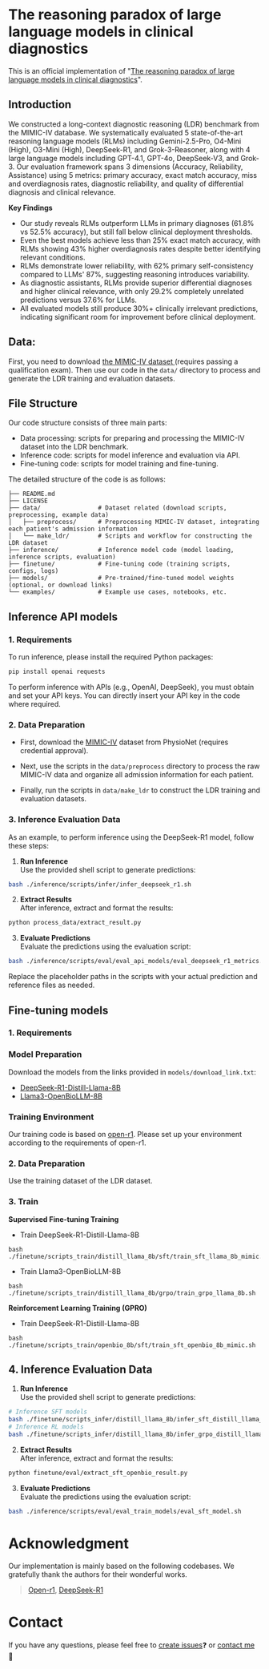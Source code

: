 # The reasoning paradox of large language models in clinical diagnostics

This is an official implementation of "[The reasoning paradox of large language models in clinical diagnostics]()".

## Introduction

We constructed a long-context diagnostic reasoning (LDR) benchmark from the MIMIC-IV database. We systematically evaluated 5 state-of-the-art reasoning language models (RLMs) including Gemini-2.5-Pro, O4-Mini (High), O3-Mini (High), DeepSeek-R1, and Grok-3-Reasoner, along with 4 large language models including GPT-4.1, GPT-4o, DeepSeek-V3, and Grok-3. Our evaluation framework spans 3 dimensions (Accuracy, Reliability, Assistance) using 5 metrics: primary accuracy, exact match accuracy, miss and overdiagnosis rates, diagnostic reliability, and quality of differential diagnosis and clinical relevance.

**Key Findings**

- Our study reveals RLMs outperform LLMs in primary diagnoses (61.8% vs 52.5% accuracy), but still fall below clinical deployment thresholds.
- Even the best models achieve less than 25% exact match accuracy, with RLMs showing 43% higher overdiagnosis rates despite better identifying relevant conditions.
- RLMs demonstrate lower reliability, with 62% primary self-consistency compared to LLMs' 87%, suggesting reasoning introduces variability.
- As diagnostic assistants, RLMs provide superior differential diagnoses and higher clinical relevance, with only 29.2% completely unrelated predictions versus 37.6% for LLMs.
- All evaluated models still produce 30%+ clinically irrelevant predictions, indicating significant room for improvement before clinical deployment.

## Data:

First, you need to download [the MIMIC-IV dataset ](https://physionet.org/content/mimiciv/2.2/) (requires passing a qualification exam).
Then use our code in the `data/` directory to process and generate the LDR training and evaluation datasets.


## File Structure
Our code structure consists of three main parts: 
- Data processing: scripts for preparing and processing the MIMIC-IV dataset into the LDR benchmark.
- Inference code: scripts for model inference and evaluation via API.
- Fine-tuning code: scripts for model training and fine-tuning.

The detailed structure of the code is as follows:

```
├── README.md
├── LICENSE
├── data/                # Dataset related (download scripts, preprocessing, example data)
│   ├── preprocess/      # Preprocessing MIMIC-IV dataset, integrating each patient's admission information
│   └── make_ldr/        # Scripts and workflow for constructing the LDR dataset
├── inference/           # Inference model code (model loading, inference scripts, evaluation)
├── finetune/            # Fine-tuning code (training scripts, configs, logs)
├── models/              # Pre-trained/fine-tuned model weights (optional, or download links)
└── examples/            # Example use cases, notebooks, etc.
```

## Inference API models
### 1. Requirements
To run inference, please install the required Python packages:

```bash
pip install openai requests
```

To perform inference with APIs (e.g., OpenAI, DeepSeek), you must obtain and set your API keys. You can directly insert your API key in the code where required.

### 2. Data Preparation
- First, download the [MIMIC-IV](https://physionet.org/content/mimiciv/2.2/) dataset from PhysioNet (requires credential approval).

- Next, use the scripts in the `data/preprocess` directory to process the raw MIMIC-IV data and organize all admission information for each patient.

- Finally, run the scripts in `data/make_ldr` to construct the LDR training and evaluation datasets.

### 3. Inference Evaluation Data
As an example, to perform inference using the DeepSeek-R1 model, follow these steps:

1. **Run Inference**  
  Use the provided shell script to generate predictions:
  ```bash
  bash ./inference/scripts/infer/infer_deepseek_r1.sh
  ```

2. **Extract Results**  
  After inference, extract and format the results:
  ```bash
  python process_data/extract_result.py
  ```

3. **Evaluate Predictions**  
  Evaluate the predictions using the evaluation script:
  ```bash
  bash ./inference/scripts/eval/eval_api_models/eval_deepseek_r1_metrics.sh
  ```

Replace the placeholder paths in the scripts with your actual prediction and reference files as needed.


##  Fine-tuning models
### 1. Requirements
### Model Preparation
Download the models from the links provided in `models/download_link.txt`:
- [DeepSeek-R1-Distill-Llama-8B](https://huggingface.co/deepseek-ai/DeepSeek-R1-Distill-Llama-8B)
- [Llama3-OpenBioLLM-8B](https://huggingface.co/aaditya/Llama3-OpenBioLLM-8B)

### Training Environment
Our training code is based on [open-r1](https://github.com/huggingface/open-r). Please set up your environment according to the requirements of open-r1.

### 2. Data Preparation

Use the training dataset of the LDR dataset.

### 3. Train

**Supervised Fine-tuning Training**

- Train DeepSeek-R1-Distill-Llama-8B
```
bash ./finetune/scripts_train/distill_llama_8b/sft/train_sft_llama_8b_mimic.sh
```
- Train Llama3-OpenBioLLM-8B
```
bash ./finetune/scripts_train/distill_llama_8b/grpo/train_grpo_llama_8b.sh
```

**Reinforcement Learning Training (GPRO)**
- Train DeepSeek-R1-Distill-Llama-8B
```
bash ./finetune/scripts_train/openbio_8b/sft/train_sft_openbio_8b_mimic.sh
```
## 4. Inference Evaluation Data

1. **Run Inference**  
  Use the provided shell script to generate predictions:
  ```bash
  # Inference SFT models
  bash ./finetune/scripts_infer/distill_llama_8b/infer_sft_distill_llama_api_data.sh
  # Inference RL models
  bash ./finetune/scripts_infer/distill_llama_8b/infer_grpo_distill_llama_8b_model.sh
  ```

2. **Extract Results**  
  After inference, extract and format the results:
  ```bash
  python finetune/eval/extract_sft_openbio_result.py
  ```

3. **Evaluate Predictions**  
  Evaluate the predictions using the evaluation script:
  ```bash
  bash ./inference/scripts/eval/eval_train_models/eval_sft_model.sh
  ```


<!-- # Citation
If you find this project useful for your research, please consider citing:
```
@inproceedings{shuai2025MedLDR,
  title={Uncovering the Limits of Reasoning Large Language Models in Medical Diagnostics},
  author={Hongyu Zhuo, Shuai Wu, Meng Lou, Yizhou Yu},
  booktitle={},
  year={2025}
}
``` -->

# Acknowledgment
Our implementation is mainly based on the following codebases. We gratefully thank the authors for their wonderful works.
> [Open-r1](https://github.com/huggingface/open-r1), [DeepSeek-R1](https://github.com/deepseek-ai/DeepSeek-R1)

# Contact

If you have any questions, please feel free to [create issues]()❓ or [contact me](u3010415@connect.hku.hk) 📧